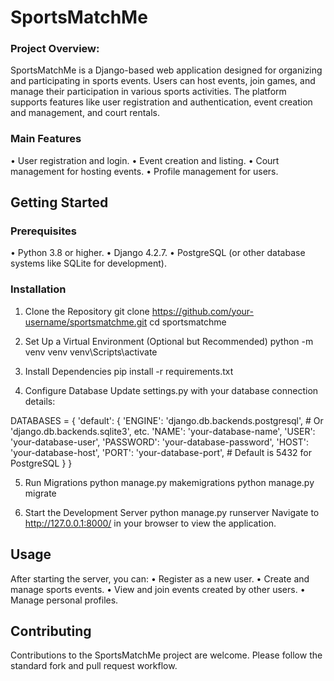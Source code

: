 # SportsMatchMe


### Project Overview: 
SportsMatchMe is a Django-based web application designed for organizing and participating in sports events. Users can host events, join games, and manage their participation in various sports activities. The platform supports features like user registration and authentication, event creation and management, and court rentals.

### Main Features
• User registration and login.
• Event creation and listing.
• Court management for hosting events.
• Profile management for users.

## Getting Started
### Prerequisites
• Python 3.8 or higher.
• Django 4.2.7.
• PostgreSQL (or other database systems like SQLite for development).

### Installation
1. Clone the Repository
git clone https://github.com/your-username/sportsmatchme.git
cd sportsmatchme

2. Set Up a Virtual Environment (Optional but Recommended)
python -m venv venv
venv\Scripts\activate

3. Install Dependencies
pip install -r requirements.txt

4. Configure Database
Update settings.py with your database connection details:

DATABASES = {
    'default': {
        'ENGINE': 'django.db.backends.postgresql',  # Or 'django.db.backends.sqlite3', etc.
        'NAME': 'your-database-name',
        'USER': 'your-database-user',
        'PASSWORD': 'your-database-password',
        'HOST': 'your-database-host',
        'PORT': 'your-database-port',  # Default is 5432 for PostgreSQL
    }
}

5. Run Migrations
python manage.py makemigrations
python manage.py migrate

6. Start the Development Server
python manage.py runserver
Navigate to http://127.0.0.1:8000/ in your browser to view the application.

## Usage
After starting the server, you can:
• Register as a new user.
• Create and manage sports events.
• View and join events created by other users.
• Manage personal profiles.


## Contributing
Contributions to the SportsMatchMe project are welcome. Please follow the standard fork and pull request workflow.
